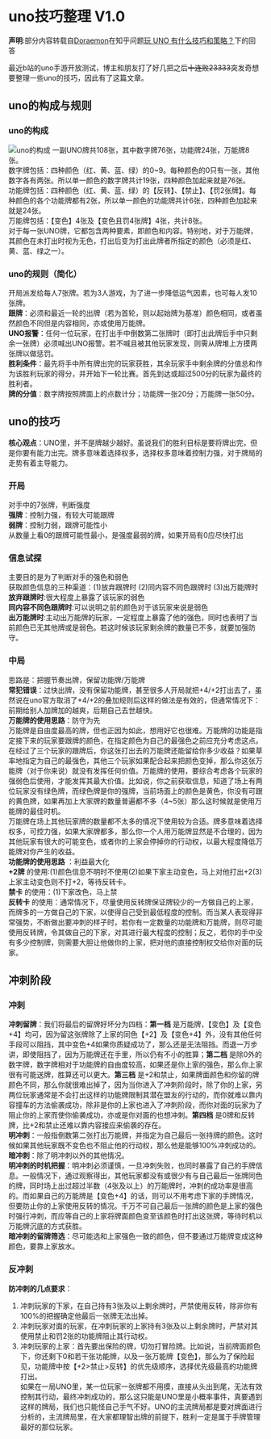# uno技巧整理 V1.0
**声明**:部分内容转载自[Doraemon](https://www.zhihu.com/people/doraemon_2112)在知乎问题[玩 UNO 有什么技巧和策略？](https://www.zhihu.com/question/40807965)下的回答     

最近b站的uno手游开放测试，博主和朋友打了好几把之后~~十连败23333~~突发奇想要整理一些uno的技巧，因此有了这篇文章。
## uno的构成与规则
### uno的构成
![uno的构成](https://pic4.zhimg.com/80/v2-6b1d23c5ea0b5d8a84d9a8b3857fce19_720w.jpg)
一副UNO牌共108张，其中数字牌76张，功能牌24张，万能牌8张。    
数字牌包括：四种颜色（红、黄、蓝、绿）的0~9。每种颜色的0只有一张，其他数字各有两张。所以单一颜色的数字牌共计19张，四种颜色加起来就是76张。   
功能牌包括：四种颜色（红、黄、蓝、绿）的【反转】、【禁止】、【罚2张牌】。每种颜色的各个功能牌都有2张，所以单一颜色的功能牌共计6张，四种颜色加起来就是24张。   
万能牌包括：【变色】4张及【变色且罚4张牌】4张，共计8张。    
对于每一张UNO牌，它都包含两种要素，即颜色和内容。特别地，对于万能牌，其颜色在未打出时视为无色，打出后变为打出此牌者所指定的颜色（必须是红、黄、蓝、绿之一）。
### uno的规则（简化）
开局派发给每人7张牌。若为3人游戏，为了进一步降低运气因素，也可每人发10张牌。    
**跟牌**：必须和最近一轮的出牌（若为首轮，则以起始牌为基准）颜色相同，或者虽然颜色不同但是内容相同，亦或使用万能牌。  
**UNO报警**：任何一位玩家，在打出手中倒数第二张牌时（即打出此牌后手中只剩余一张牌）必须喊出UNO报警。若不喊且被其他玩家发现，则需从牌堆上方摸两张牌以做惩罚。   
**胜利条件**：最先将手中所有牌出完的玩家获胜，其余玩家手中剩余牌的分值总和作为该胜利玩家的得分，并开始下一轮比赛。首先到达或超过500分的玩家为最终的胜利者。  
**牌的分值**：数字牌按照牌面上的点数计分；功能牌一张20分；万能牌一张50分。
## uno的技巧
**核心观点**：UNO里，并不是牌越少越好。虽说我们的胜利目标是要将牌出完，但是你要有能力出完。牌多意味着选择权多，选择权多意味着控制力强，对于牌局的走势有着主导能力。
### 开局
对手中的7张牌，判断强度  
**强牌**：控制力强，有较大可能跟牌   
**弱牌**：控制力弱，跟牌可能性小    
从数量上看0的跟牌可能性最小，是强度最弱的牌，如果开局有0应尽快打出  
### 信息试探
主要目的是为了判断对手的强色和弱色   
获取颜色信息的三种渠道：(1)放弃跟牌时 (2)同内容不同色跟牌时 (3)出万能牌时  
**放弃跟牌时**:很大程度上暴露了该玩家的弱色  
**同内容不同色跟牌时**:可以说明之前的颜色对于该玩家来说是弱色   
**出万能牌时**:主动出万能牌的玩家，一定程度上暴露了他的强色，同时也表明了当前颜色已无其他牌或是弱色。若这时候该玩家剩余牌的数量已不多，就要加强防守。
### 中局
思路是：把握节奏出牌，保留功能牌/万能牌  
**常犯错误**：过快出牌，没有保留功能牌，甚至很多人开局就把+4/+2打出去了，虽然说在uno官方取消了+4/+2的叠加规则后这样的做法是有效的，但通常情况下：前期给别人加牌加的越爽，后期自己去世越快。  
**万能牌的使用思路**：防守为先   
  万能牌是自由度最高的牌，但也正因为如此，想用好它也很难。万能牌的功能是指定接下来的玩家要跟牌的颜色，在指定颜色为自己的最强色之前应充分考虑这点。在经过了三个玩家的跟牌后，你这张打出去的万能牌还能留给你多少收益？如果草率地指定为自己的最强色，其他三个玩家如果配合起来把颜色变掉，那么你这张万能牌（对于你来说）就没有发挥任何价值。万能牌的使用，要综合考虑各个玩家的强弱色后使用，才能发挥其最大价值。比如说，你之前获取信息，知道了场上有两位玩家没有绿色牌，而绿色牌是你的强牌，当前场面上的颜色是黄色，你没有可跟的黄色牌，如果再加上大家牌的数量普遍都不多（4~5张）那么这时候就是使用万能牌的最佳时机。  
  万能牌在场上其他玩家牌的数量都不太多的情况下使用较为合适。牌多意味着选择权多，可控力强，如果大家牌都多，那么你一个人用万能牌显然是不合理的，因为其他玩家有很大的可能变色，或者你的上家会停掉你的行动权，以最大程度降低万能牌对你产生的收益。  
  **功能牌的使用思路** ：利益最大化  
  **+2牌** 的使用:(1)颜色信息不明时不使用(2)如果下家主动变色，马上对他打出+2(3)上家主动变色则不打+2，等待反转卡。                    
  **禁卡** 的使用：(1)下家改色，马上禁     
  **反转卡** 的使用：通常情况下，尽量使用反转牌保证牌较少的一方做自己的上家，而牌多的一方做自己的下家，以使得自己受到最低程度的控制。而当某人表现得非常强势，不断做出要冲刺的样子时，若你有一定数量的功能牌和万能牌，则尽可能使用反转牌，令其做自己的下家，对其进行最大程度的控制；反之，若你的手中没有多少控制牌，则需要大胆让他做你的上家，把对他的直接控制权交给你对面的玩家。
  ## 冲刺阶段
  ### 冲刺
  **冲刺留牌**：我们将最后的留牌好坏分为四档：**第一档** 是万能牌，【变色】及【变色+4】均可，因为留这张牌除了上家的同色【+2】及【变色+4】外，没有其他任何手段可以阻挡，其中变色+4如果你质疑成功了，那么还是无法阻挡。而退一万步讲，即使阻挡了，因为万能牌还在手里，所以仍有不小的胜算；**第二档** 是除0外的数字牌，数字牌相对于功能牌的自由度较高，如果还是你上家的强色，那么你上家很有可能送牌，胜算还可以更大。**第三档** 是+2和禁止，如果牌面颜色和你留的牌颜色不同，那么你就很难出掉了，因为当你进入了冲刺阶段时，除了你的上家，另两位玩家通常是不会打出这样的功能牌限制其潜在盟友的行动的，而你就难以靠内容撞车的方法偷袭成功，除非是你的上家也进入了冲刺阶段，而你对面的玩家为了阻止你的上家而使你偷袭成功，亦或是你对面的也想冲刺。**第四档** 是0牌和反转牌，比+2和禁止还难以靠内容接应来偷袭的存在。  
  **明冲刺**：一般指倒数第二张打出万能牌，并指定为自己最后一张持牌的颜色。这时候如果其他玩家既不变色也不阻止他的行动权，那么他是能够100%冲刺成功的。   
  **暗冲刺**：除了明冲刺以外的其他情况。   
  **明冲刺的时机把握**：明冲刺必须谨慎，一旦冲刺失败，也同时暴露了自己的手牌信息。一般情况下，通过观察得出，其他玩家都没有或很少有与自己最后一张牌同色的牌，同时场上出过超过半数（4张及以上）的万能牌时，冲刺的成功率是很高的。而如果自己的万能牌是【变色+4】的话，则可以不用考虑下家的手牌情况，但要防止你的上家使用反转的情况。千万不可自己最后一张牌的颜色是上家的强色时强行冲刺，而应等自己的上家将牌面颜色变至该颜色时打出这张牌，等待时机以万能牌沉底的方式获胜。    
  **暗冲刺的留牌筛选**：尽可能选和上家强色一致的颜色，但不要通过万能牌变成这种颜色，要靠上家放水。
### 反冲刺
**防冲刺的几点要求**：    
1. 冲刺玩家的下家，在自己持有3张及以上剩余牌时，严禁使用反转，除非你有100%的把握确定他最后一张牌无法出掉。
2. 冲刺玩家对面的玩家，在冲刺玩家的上家持有3张及以上剩余牌时，严禁对其使用禁止和罚2张的功能牌阻止其行动权。
3. 冲刺玩家的上家：首先要出保险的牌，切勿打冒险牌。比如说，当前牌面颜色下，你还剩下0和若干张功能牌，以及一张万能牌【变色】，那么为了保险起见，功能牌中按【+2>禁止>反转】的优先级顺序，选择优先级最高的功能牌打出。   
如果在一局UNO里，某一位玩家一张牌都不用摸，直接从头出到尾，无法有效控制其行动，最终冲刺成功的，那么这只能是UNO里是小概率事件，真要遇到这样的牌局，我们也只能怪自己手气不好。UNO的主流牌局都是要对牌面进行分析的，主流牌局里，在大家都理智出牌的前提下，胜利一定是属于手牌管理最好的那位玩家。
